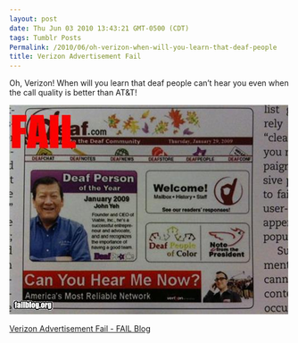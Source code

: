 ```yaml
---
layout: post
date: Thu Jun 03 2010 13:43:21 GMT-0500 (CDT)
tags: Tumblr Posts
Permalink: /2010/06/oh-verizon-when-will-you-learn-that-deaf-people
title: Verizon Advertisement Fail
---
```


Oh, Verizon! When will you learn that deaf people can&rsquo;t hear you even when the call quality is better than AT&amp;T!

![](/public/assets/tumblr/tumblr_l3gc09jYUo1qa4klho1_500.jpg)

[Verizon Advertisement Fail - FAIL Blog](http://failblog.org/2010/06/03/epic-fail-photos-verizon-advertisement-fail/?utm_source=feedburner&utm_medium=feed&utm_campaign=Feed%3A+failblog+%28The+FAIL+Blog+-+Fail+Pictures+%26+Videos+at+Failblog.ORG%29&utm_content=Google+Reader)
